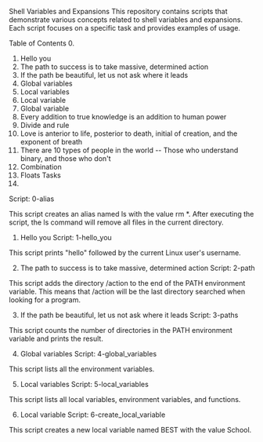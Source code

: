 Shell Variables and Expansions
This repository contains scripts that demonstrate various concepts related to shell variables and expansions. Each script focuses on a specific task and provides examples of usage.

Table of Contents
0. <o>
1. Hello you
2. The path to success is to take massive, determined action
3. If the path be beautiful, let us not ask where it leads
4. Global variables
5. Local variables
6. Local variable
7. Global variable
8. Every addition to true knowledge is an addition to human power
9. Divide and rule
10. Love is anterior to life, posterior to death, initial of creation, and the exponent of breath
11. There are 10 types of people in the world -- Those who understand binary, and those who don't
12. Combination
13. Floats
Tasks
0. <o>
Script: 0-alias

This script creates an alias named ls with the value rm *. After executing the script, the ls command will remove all files in the current directory.

1. Hello you
Script: 1-hello_you

This script prints "hello" followed by the current Linux user's username.

2. The path to success is to take massive, determined action
Script: 2-path

This script adds the directory /action to the end of the PATH environment variable. This means that /action will be the last directory searched when looking for a program.

3. If the path be beautiful, let us not ask where it leads
Script: 3-paths

This script counts the number of directories in the PATH environment variable and prints the result.

4. Global variables
Script: 4-global_variables

This script lists all the environment variables.

5. Local variables
Script: 5-local_variables

This script lists all local variables, environment variables, and functions.

6. Local variable
Script: 6-create_local_variable

This script creates a new local variable named BEST with the value School.
